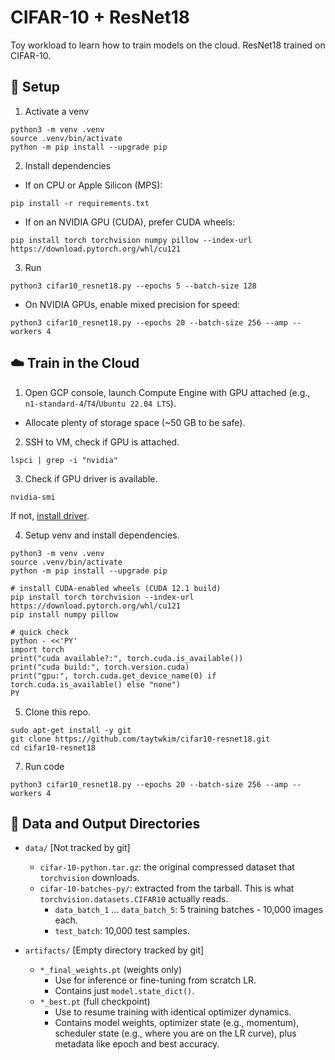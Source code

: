# CIFAR-10 + ResNet18

Toy workload to learn how to train models on the cloud. ResNet18 trained on CIFAR-10.

## 🚀 Setup

1. Activate a venv
```bash!
python3 -m venv .venv
source .venv/bin/activate
python -m pip install --upgrade pip
```

2. Install dependencies

* If on CPU or Apple Silicon (MPS):
```bash!
pip install -r requirements.txt
```

* If on an NVIDIA GPU (CUDA), prefer CUDA wheels:
```bash!
pip install torch torchvision numpy pillow --index-url https://download.pytorch.org/whl/cu121
```

3. Run

```bash!
python3 cifar10_resnet18.py --epochs 5 --batch-size 128
```

* On NVIDIA GPUs, enable mixed precision for speed:
```
python3 cifar10_resnet18.py --epochs 20 --batch-size 256 --amp --workers 4
```

## ☁️ Train in the Cloud

1. Open GCP console, launch Compute Engine with GPU attached (e.g., `n1-standard-4`/`T4`/`Ubuntu 22.04 LTS`).
* Allocate plenty of storage space (~50 GB to be safe). 

2. SSH to VM, check if GPU is attached.
```bash!
lspci | grep -i "nvidia"
```

3. Check if GPU driver is available.
```bash!
nvidia-smi
```

If not, [install driver](https://cloud.google.com/compute/docs/gpus/install-drivers-gpu#linux).

4. Setup venv and install dependencies.
```bash!
python3 -m venv .venv
source .venv/bin/activate
python -m pip install --upgrade pip

# install CUDA-enabled wheels (CUDA 12.1 build)
pip install torch torchvision --index-url https://download.pytorch.org/whl/cu121
pip install numpy pillow

# quick check
python - <<'PY'
import torch
print("cuda available?:", torch.cuda.is_available())
print("cuda build:", torch.version.cuda)
print("gpu:", torch.cuda.get_device_name(0) if torch.cuda.is_available() else "none")
PY
```

5. Clone this repo.
```bash!
sudo apt-get install -y git
git clone https://github.com/taytwkim/cifar10-resnet18.git
cd cifar10-resnet18
```

7. Run code
```
python3 cifar10_resnet18.py --epochs 20 --batch-size 256 --amp --workers 4
```

## 📁 Data and Output Directories

* `data/` [Not tracked by git]
    * `cifar-10-python.tar.gz`: the original compressed dataset that `torchvision` downloads.
    * `cifar-10-batches-py/`: extracted from the tarball. This is what `torchvision.datasets.CIFAR10` actually reads.
        * `data_batch_1` … `data_batch_5`: 5 training batches - 10,000 images each.
        * `test_batch`: 10,000 test samples.

* `artifacts/` [Empty directory tracked by git]
    * `*_final_weights.pt` (weights only)
        * Use for inference or fine-tuning from scratch LR.
        * Contains just `model.state_dict()`.
    * `*_best.pt` (full checkpoint)
        * Use to resume training with identical optimizer dynamics.
        * Contains model weights, optimizer state (e.g., momentum), scheduler state (e.g., where you are on the LR curve), plus metadata like epoch and best accuracy.
